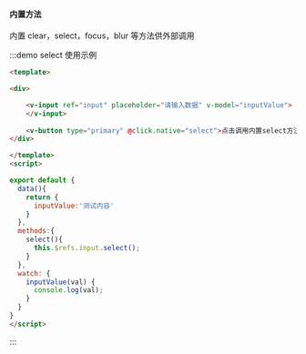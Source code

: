 #### 内置方法

内置 clear，select，focus，blur 等方法供外部调用

:::demo select 使用示例
```html
<template>

<div>

    <v-input ref="input" placeholder="请输入数据" v-model="inputValue">
    </v-input>
    
    <v-button type="primary" @click.native="select">点击调用内置select方法</v-button>
</div>

</template>
<script>

export default {
  data(){
    return {
      inputValue:'测试内容'
    }
  },
  methods:{
    select(){
      this.$refs.input.select();
    }
  },
  watch: {
    inputValue(val) {
      console.log(val);
    }
  }
}
</script>
```
:::


